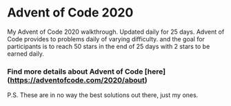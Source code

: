 # Advent of Code 2020
My Advent of Code 2020 walkthrough. Updated daily for 25 days. Advent of Code provides to problems daily of varying difficulty. and the goal for participants is to reach 50 stars in the end of 25 days with 2 stars to be earned daily. 

### Find more details about Advent of Code [here] (https://adventofcode.com/2020/about)

P.S. These are in no way the best solutions out there, just my ones.
